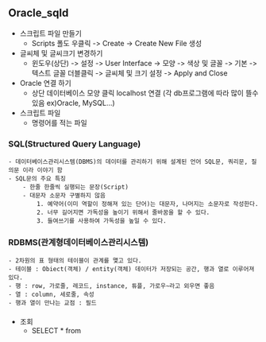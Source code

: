 ## Oracle_sqld 

 - 스크립트 파일 만들기
    - Scripts 폴도 우클릭 -> Create -> Create New File 생성
 - 글씨체 및 글씨크기 변경하기
    - 윈도우(상단) -> 설정 -> User Interface -> 모양 -> 색상 및 글꼴 -> 기본 -> 텍스트 글꼴 더블클릭 -> 글씨체 및  크기 설정 -> Apply and Close 
 - Oracle 연결 하기 
    - 상단 데이터베이스 모양 클릭 localhost 연결 (각 db프로그램에 따라 많이 뜰수 있음 ex)Oracle, MySQL...)
 - 스크립트 파일
    - 명령어를 적는 파일

 ### SQL(Structured Query Language)
    - 데이터베이스관리시스템(DBMS)의 데이터를 관리하기 위해 설계된 언어 SQL문, 쿼리문, 질의문 이라 이야기 함
    - SQL문의 주요 특징
        - 한줄 한줄씩 실행되는 문장(Script)
        - 대문자 소문자 구별하지 않음
            1. 예약어(이미 역할이 정해져 있는 단어)는 대문자, 나머지는 소문자로 작성한다.
            2. 너무 길어지면 가독성을 높이기 위해서 줄바꿈을 할 수 있다.
            3. 들여쓰기를 사용하여 가독성을 높일 수 있다.

### RDBMS(관계형데이터베이스관리시스템)
    - 2차원의 표 형태의 테이블이 관계를 맻고 있다.
    - 테이블 : Obiect(객체) / entity(객체) 데이터가 저장되는 공간, 행과 열로 이루어져 있다.
    - 행 : row, 가로줄, 레코드, instance, 튜플, 가로우~라고 외우면 좋음
    - 열 : column, 세로줄, 속성
    - 행과 열이 만나는 교점 : 필드


####
 - 조회 
   - SELECT * from 